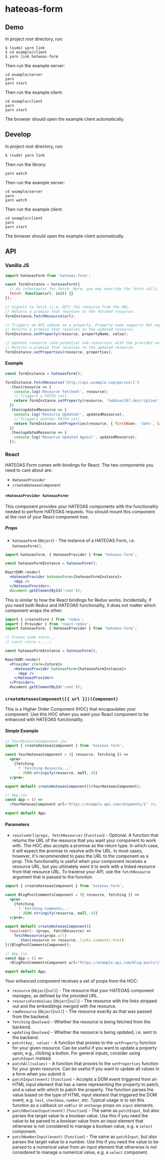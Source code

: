 # hateoas-form

## Demo

In project root directory, run:

```
$ (sudo) yarn link
$ cd example/client
$ yarn link hateoas-form
```

Then run the example server:

```
cd example/server
yarn
yarn start
```

Then run the example client:

```
cd example/client
yarn
yarn start
```

The browser should open the example client automatically.

## Develop

In project root directory, run:

```
$ (sudo) yarn link
```

Then run the library:

```
yarn watch
```

Then run the example server:

```
cd example/server
yarn
yarn watch
```

Then run the example client:

```
cd example/client
yarn
yarn start
```

The browser should open the example client automatically.

## API

### Vanilla JS
```js
import hateoasForm from 'hateoas-form';

const formInstance = hateoasForm({
  // An interceptor for fetch. Here, you may override the fetch calls, for instance appending an authorization header.
  fetch: function(url, init) {}
});

// Signals to fetch (i.e. GET) the resource from the URL.
// Returns a promise that resolves to the fetched resource.
formInstance.fetchResource(url);

// Triggers an API update on a property. Property name supports dot-separated syntax and brackets for arrays.
// Returns a promise that resolves to the updated resource.
formInstance.setProperty(resource, propertyName, value);

// Updates resource (and potential sub-resources) with the provided set of properties.
// Returns a promise that resolves to the updated resource.
formInstance.setProperties(resource, properties);
```

#### Example

```js
const formInstance = hateoasForm();

formInstance.fetchResource('http://api.example.com/person/1')
  .then(resource => {
    console.log('Resource Fetched!', resource);
    // Triggers a PATCH call.
    return formInstance.setProperty(resource, 'hobbies[0].description', 'Love HATEOAS');
  })
  .then(updatedResource => {
    console.log('Resource Updated!', updatedResource);
    // Triggers another PATCH call.
    return formInstance.setProperties(resource, { firstName: 'John', lastName: 'Doe' });
  })
  .then(updatedResource => {
    console.log('Resource Updated Again!', updatedResource);
  });
```

### React

HATEOAS Form comes with bindings for React. The two components you need to care about are:

- `HateoasProvider`
- `createHateoasComponent`

#### `<HateoasProvider hateoasForm>`

This component provides your HATEOAS components with the functionality needed to perform HATEOAS requests. You should mount this component at the root of your React component tree.

##### Props
- `hateoasForm` (`Object`) - The instance of a HATEOAS Form, i.e. `hateoasForm()`.

```jsx
import hateoasForm, { HateoasProvider } from 'hateoas-form';

const hateoasFormInstance = hateoasForm();

ReactDOM.render(
  <HateoasProvider hateoasForm={hateoasFormInstance}>
    <App />
  </HateoasProvider>,
  document.getElementById('root'));
```

This is similar to how the React bindings for Redux works. Incidentally, if you need both Redux and HATEOAS functionality, it does not matter which component wraps the other:

```jsx
import { createStore } from 'redux';
import { Provider } from 'react-redux';
import hateoasForm, { HateoasProvider } from 'hateoas-form';

// Create some store...
// const store = ...;

const hateoasFormInstance = hateoasForm();

ReactDOM.render(
  <Provider store={store}>
    <HateoasProvider hateoasForm={hateoasFormInstance}>
      <App />
    </HateoasProvider>
  </Provider>,
  document.getElementById('root'));
```

### `createHateoasComponent([{ url }])(Component)`

This is a Higher Order Component (HOC) that encapsulates your component. Use this HOC when you want your React component to be enhanced with HATEOAS functionality.

#### Simple Example

```jsx
// YourResourceComponent.jsx
import { createHateoasComponent } from 'hateoas-form';

const YourHateoasComponent = ({ resource, fetching }) =>
  <pre>
    {fetching
      ? 'Fetching Resource...'
      : JSON.stringify(resource, null, 4)}
  </pre>;

export default createHateoasComponent()(YourHateoasComponent);

// App.jsx
const App = () =>
  <YourHateoasComponent url="https://example.api.com/shipments/1" />;

export default App;
```

#### Parameters

- `resolveUrl(props, fetchResource)` (`Function`) - Optional. A function that returns the URL of the resource that you want your component to work with. The HOC also accepts a promise as the return type. In which case, it will expect the promise to resolve with the URL. In most cases, however, it's recommended to pass the URL to the component as a prop. This functionality is useful when your component receives a resource URL, but you ultimately want it to work with a linked resource from that resource URL. To traverse your API, use the `fetchResource` argument that is passed to the function.

```jsx
import { createHateoasComponent } from 'hateoas-form';

const BlogPostCommentsComponent = ({ resource, fetching }) =>
  <pre>
    {fetching
      ? 'Fetching Comments...'
      : JSON.stringify(resource, null, 4)}
  </pre>;

export default createHateoasComponent({
  resolveUrl: (props, fetchResource) =>
  	fetchResource(props.url)
      .then(resource => resource._links.comments.href)
})(BlogPostCommentsComponent);

// App.jsx
const App = () =>
  <BlogPostCommentsComponent url="https://example.api.com/blog-posts/1" />;

export default App;
```

Your enhanced component receives a set of props from the HOC:

- `resource` (`Object`|`null`) - The resource that your HATEOAS component manages, as defined by the provided URL.
- `resourceFormValues` (`Object`|`null`) - The resource with the links stripped out and the embeddings merged with the resource.
- `rawResource` (`Object`|`null`) - The resource exactly as that was passed from the backend.
- `fetching` (`boolean`) - Whether the resource is being fetched from the backend.
- `updating` (`boolean`) - Whether the resource is being updated, i.e. sent to the backend.
- `patch(key, value)` - A function that proxies to the `setProperty` function for your given resource. Can be useful if you want to update a property upon, e.g., clicking a button. For general inputs, consider using `patchInput` instead.
- `patchAll(values)` - A function that proxies to the `setProperties` function for your given resource. Can be useful if you want to update all values in a form when you submit it.
- `patchInput(event)` (`function`) - Accepts a DOM event triggered from an HTML input element that has a name representing the property to patch, and a value with which to patch the property. The function parses the value based on the type of HTML input element that triggered the DOM event, e.g. `text`, `checkbox`, `number`, etc. Typical usage is to set this function as a callback on `onBlur` or `onChange` props on `input` elements.
- `patchBooleanInput(event)` (`function`) - The same as `patchInput`, but also parses the target value to a boolean value. Use this if you need the value to be parsed to a boolean value from an input element that otherwise is not considered to manage a boolean value, e.g. a `select` component.
- `patchNumberInput(event)` (`function`) - The same as `patchInput`, but also parses the target value to a number. Use this if you need the value to be parsed to a numerical value from an input element that otherwise is not considered to manage a numerical value, e.g. a `select` component.
